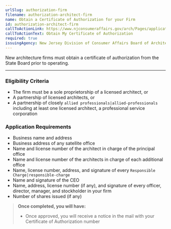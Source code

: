 ```yaml
---
urlSlug: authorization-firm
filename: authorization-architect-firm
name: Obtain a Certificate of Authorization for your Firm
id: authorization-architect-firm
callToActionLink: https://www.njconsumeraffairs.gov/arch/Pages/applications.aspx
callToActionText: Obtain My Certificate of Authorization
required: true
issuingAgency: New Jersey Division of Consumer Affairs Board of Architects
---
```

New architecture firms must obtain a certificate of authorization from the State Board prior to operating.

---
### Eligibility Criteria
- The firm must be a sole proprietorship of a licensed architect, or
- A partnership of licensed architects, or
- A partnership of closely `allied professionals|allied-professionals` including at least one licensed architect, a professional service corporation

### Application Requirements
- Business name and address
- Business address of any satellite office
- Name and license number of the architect in charge of the principal office
- Name and license number of the architects in charge of each additional office
- Name, license number, address, and signature of every `Responsible Charge|responsible-charge`
- Name and signature of the CEO
- Name, address, license number (if any), and signature of every officer, director, manager, and stockholder in your firm
- Number of shares issued (if any)

>**Once completed, you will have:**
>- Once approved, you will receive a notice in the mail with your Certificate of Authorization number
